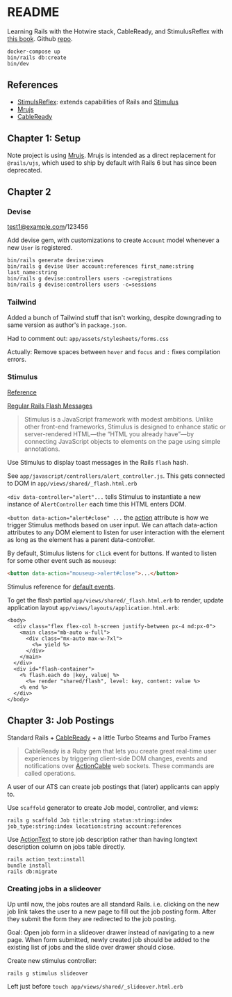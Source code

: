 # README

Learning Rails with the Hotwire stack, CableReady, and StimulusReflex with [this book](https://book.hotwiringrails.com/chapters). Github [repo](https://github.com/DavidColby/hotwired_ats_code).

```
docker-compose up
bin/rails db:create
bin/dev
```

## References

* [StimulsReflex](https://docs.stimulusreflex.com/): extends capabilities of Rails and [Stimulus](https://stimulus.hotwired.dev/)
* [Mrujs](https://mrujs.com/)
* [CableReady](https://cableready.stimulusreflex.com/)

## Chapter 1: Setup

Note project is using [Mrujs](https://mrujs.com/). Mrujs is intended as a direct replacement for `@rails/ujs`, which used to ship by default with Rails 6 but has since been deprecated.

## Chapter 2

### Devise

test1@example.com/123456

Add devise gem, with customizations to create `Account` model whenever a new `User` is registered.

```
bin/rails generate devise:views
bin/rails g devise User account:references first_name:string last_name:string
bin/rails g devise:controllers users -c=registrations
bin/rails g devise:controllers users -c=sessions
```

### Tailwind

Added a bunch of Tailwind stuff that isn't working, despite downgrading to same version as author's in `package.json`.

Had to comment out: `app/assets/stylesheets/forms.css`

Actually: Remove spaces between `hover` and `focus` and `:` fixes compilation errors.

### Stimulus

[Reference](https://stimulus.hotwired.dev/handbook/introduction)

[Regular Rails Flash Messages](https://www.rubyguides.com/2019/11/rails-flash-messages/)

> Stimulus is a JavaScript framework with modest ambitions. Unlike other front-end frameworks, Stimulus is designed to enhance static or server-rendered HTML—the “HTML you already have”—by connecting JavaScript objects to elements on the page using simple annotations.

Use Stimulus to display toast messages in the Rails `flash` hash.

See `app/javascript/controllers/alert_controller.js`. This gets connected to DOM in `app/views/shared/_flash.html.erb`

`<div data-controller="alert"...` tells Stimulus to instantiate a new instance of `AlertController` each time this HTML enters DOM.

`<button data-action="alert#close" ...` the [action](https://stimulus.hotwired.dev/reference/actions) attribute is how we trigger Stimulus methods based on user input. We can attach data-action attributes to any DOM element to listen for user interaction with the element as long as the element has a parent data-controller.

By default, Stimulus listens for `click` event for buttons. If wanted to listen for some other event such as `mouseup`:

```html
<button data-action="mouseup->alert#close">...</button>
```

Stimulus reference for [default events](https://stimulus.hotwired.dev/reference/actions#event-shorthand).

To get the flash partial `app/views/shared/_flash.html.erb` to render, update application layout `app/views/layouts/application.html.erb`:

```erb
<body>
  <div class="flex flex-col h-screen justify-between px-4 md:px-0">
    <main class="mb-auto w-full">
      <div class="mx-auto max-w-7xl">
        <%= yield %>
      </div>
    </main>
  </div>
  <div id="flash-container">
    <% flash.each do |key, value| %>
      <%= render "shared/flash", level: key, content: value %>
    <% end %>
  </div>
</body>
```

## Chapter 3: Job Postings

Standard Rails + [CableReady](https://cableready.stimulusreflex.com/) + a little Turbo Steams and Turbo Frames

> CableReady is a Ruby gem that lets you create great real-time user experiences by triggering client-side DOM changes, events and notifications over [ActionCable](https://guides.rubyonrails.org/action_cable_overview.html) web sockets. These commands are called operations.

A user of our ATS can create job postings that (later) applicants can apply to.

Use `scaffold` generator to create Job model, controller, and views:

```
rails g scaffold Job title:string status:string:index job_type:string:index location:string account:references
```

Use [ActionText](https://guides.rubyonrails.org/action_text_overview.html) to store job description rather than having longtext description column on jobs table directly.

```
rails action_text:install
bundle install
rails db:migrate
```

### Creating jobs in a slideover

Up until now, the jobs routes are all standard Rails. i.e. clicking on the new job link takes the user to a new page to fill out the job posting form. After they submit the form they are redirected to the job posting.

Goal: Open job form in a slideover drawer instead of navigating to a new page. When form submitted, newly created job should be added to the existing list of jobs and the slide over drawer should close.

Create new stimulus controller:

```
rails g stimulus slideover
```

Left just before `touch app/views/shared/_slideover.html.erb`